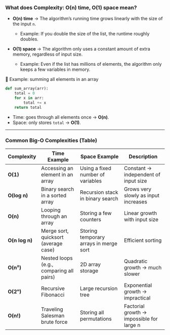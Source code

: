 ### What does **Complexity: O(n) time, O(1) space** mean?

* **O(n) time** → The algorithm’s running time grows linearly with the size of the input `n`.

  * Example: If you double the size of the list, the runtime roughly doubles.

* **O(1) space** → The algorithm only uses a constant amount of extra memory, regardless of input size.

  * Example: Even if the list has millions of elements, the algorithm only keeps a few variables in memory.

📌 Example: summing all elements in an array

```python
def sum_array(arr):
    total = 0
    for x in arr:
        total += x
    return total
```

* Time: goes through all elements once → **O(n)**.
* Space: only stores `total` → **O(1)**.

---

### Common Big-O Complexities (Table)

| Complexity     | Time Example                             | Space Example                          | Description                               |
| -------------- | ---------------------------------------- | -------------------------------------- | ----------------------------------------- |
| **O(1)**       | Accessing an element in an array         | Using a fixed number of variables      | Constant → independent of input size      |
| **O(log n)**   | Binary search in a sorted array          | Recursion stack in binary search       | Grows very slowly as input increases      |
| **O(n)**       | Looping through an array                 | Storing a few counters                 | Linear growth with input size             |
| **O(n log n)** | Merge sort, quicksort (average case)     | Storing temporary arrays in merge sort | Efficient sorting                         |
| **O(n²)**      | Nested loops (e.g., comparing all pairs) | 2D array storage                       | Quadratic growth → much slower            |
| **O(2ⁿ)**      | Recursive Fibonacci                      | Large recursion tree                   | Exponential growth → impractical          |
| **O(n!)**      | Traveling Salesman brute force           | Storing all permutations               | Factorial growth → impossible for large n |
